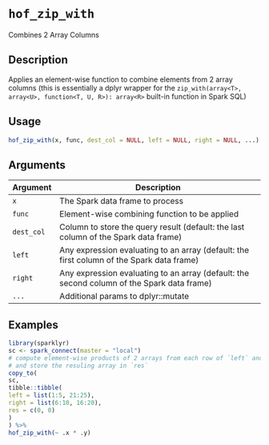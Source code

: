 # `hof_zip_with`

Combines 2 Array Columns


## Description

Applies an element-wise function to combine elements from 2 array columns
 (this is essentially a dplyr wrapper for the
 `zip_with(array<T>, array<U>, function<T, U, R>): array<R>` 
 built-in function in Spark SQL)


## Usage

```r
hof_zip_with(x, func, dest_col = NULL, left = NULL, right = NULL, ...)
```


## Arguments

Argument      |Description
------------- |----------------
`x`     |     The Spark data frame to process
`func`     |     Element-wise combining function to be applied
`dest_col`     |     Column to store the query result (default: the last column of the Spark data frame)
`left`     |     Any expression evaluating to an array (default: the first column of the Spark data frame)
`right`     |     Any expression evaluating to an array (default: the second column of the Spark data frame)
`...`     |     Additional params to dplyr::mutate


## Examples

```r
library(sparklyr)
sc <- spark_connect(master = "local")
# compute element-wise products of 2 arrays from each row of `left` and `right`
# and store the resuling array in `res`
copy_to(
sc,
tibble::tibble(
left = list(1:5, 21:25),
right = list(6:10, 16:20),
res = c(0, 0)
)
) %>%
hof_zip_with(~ .x * .y)
```


